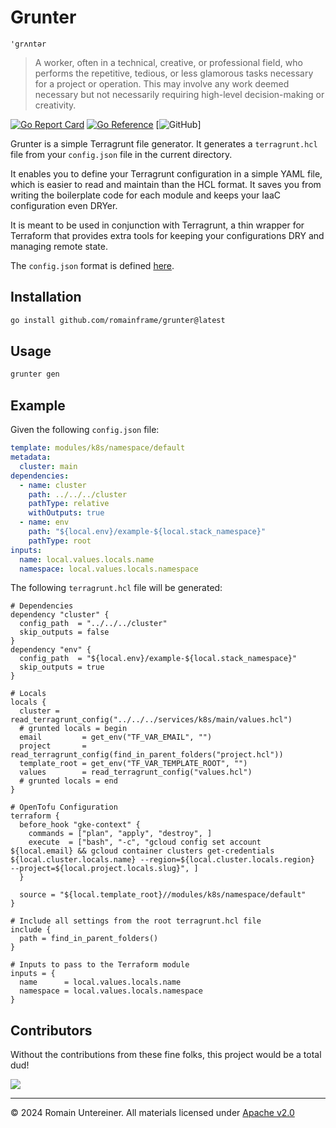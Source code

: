 # Grunter

`'grʌntər`

> A worker, often in a technical, creative, or professional field, who performs the repetitive, tedious, or less glamorous tasks necessary for a project or operation. This may involve any work deemed necessary but not necessarily requiring high-level decision-making or creativity.

[![Go Report Card](https://goreportcard.com/badge/github.com/romainframe/grunter)](https://goreportcard.com/report/github.com/romainframe/grunter)
[![Go Reference](https://pkg.go.dev/badge/github.com/romainframe/grunter.svg)](https://pkg.go.dev/github.com/romainframe/grunter)
[![GitHub](https://img.shields.io/github/license/romainframe/grunter)]

Grunter is a simple Terragrunt file generator. It generates a `terragrunt.hcl` file from your `config.json` file in the current directory.

It enables you to define your Terragrunt configuration in a simple YAML file, which is easier to read and maintain than the HCL format. It saves you from writing the boilerplate code for each module and keeps your IaaC configuration even DRYer.

It is meant to be used in conjunction with Terragrunt, a thin wrapper for Terraform that provides extra tools for keeping your configurations DRY and managing remote state.

The `config.json` format is defined [here](./pkg/config/config.go).

## Installation

```bash
go install github.com/romainframe/grunter@latest
```

## Usage

```bash
grunter gen
```

## Example

Given the following `config.json` file:

```yaml
template: modules/k8s/namespace/default
metadata:
  cluster: main
dependencies:
  - name: cluster
    path: ../../../cluster
    pathType: relative
    withOutputs: true
  - name: env
    path: "${local.env}/example-${local.stack_namespace}"
    pathType: root
inputs:
  name: local.values.locals.name
  namespace: local.values.locals.namespace
```

The following `terragrunt.hcl` file will be generated:

```hcl
# Dependencies
dependency "cluster" {
  config_path  = "../../../cluster"
  skip_outputs = false
}
dependency "env" {
  config_path  = "${local.env}/example-${local.stack_namespace}"
  skip_outputs = true
}

# Locals
locals {
  cluster = read_terragrunt_config("../../../services/k8s/main/values.hcl")
  # grunted locals = begin
  email         = get_env("TF_VAR_EMAIL", "")
  project       = read_terragrunt_config(find_in_parent_folders("project.hcl"))
  template_root = get_env("TF_VAR_TEMPLATE_ROOT", "")
  values        = read_terragrunt_config("values.hcl")
  # grunted locals = end
}

# OpenTofu Configuration
terraform {
  before_hook "gke-context" {
    commands = ["plan", "apply", "destroy", ]
    execute  = ["bash", "-c", "gcloud config set account ${local.email} && gcloud container clusters get-credentials ${local.cluster.locals.name} --region=${local.cluster.locals.region}  --project=${local.project.locals.slug}", ]
  }

  source = "${local.template_root}//modules/k8s/namespace/default"
}

# Include all settings from the root terragrunt.hcl file
include {
  path = find_in_parent_folders()
}

# Inputs to pass to the Terraform module
inputs = {
  name      = local.values.locals.name
  namespace = local.values.locals.namespace
}
```

## Contributors

Without the contributions from these fine folks, this project would be a total dud!

<a href="https://github.com/romainframe/grunter/graphs/contributors">
  <img src="https://contrib.rocks/image?repo=romainframe/grunter" />
</a>

---

© 2024 Romain Untereiner. All materials licensed under [Apache v2.0](http://www.apache.org/licenses/LICENSE-2.0)
